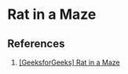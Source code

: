 # Rat in a Maze

## References

1. [[GeeksforGeeks] Rat in a Maze](https://www.geeksforgeeks.org/rat-in-a-maze-backtracking-2/)
